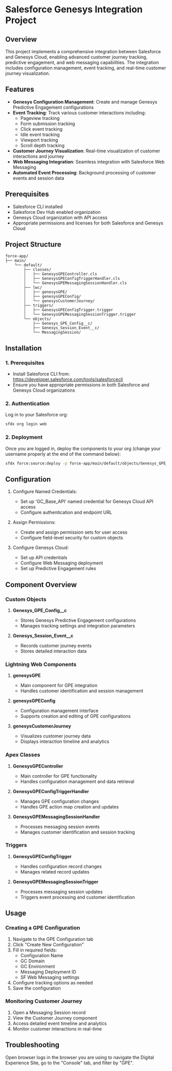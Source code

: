 # Salesforce Genesys Integration Project

## Overview

This project implements a comprehensive integration between Salesforce and Genesys Cloud, enabling advanced customer journey tracking, predictive engagement, and web messaging capabilities. The integration includes configuration management, event tracking, and real-time customer journey visualization.

## Features

- **Genesys Configuration Management**: Create and manage Genesys Predictive Engagement configurations
- **Event Tracking**: Track various customer interactions including:
  - Pageview tracking
  - Form submission tracking
  - Click event tracking
  - Idle event tracking
  - Viewport tracking
  - Scroll depth tracking
- **Customer Journey Visualization**: Real-time visualization of customer interactions and journey
- **Web Messaging Integration**: Seamless integration with Salesforce Web Messaging
- **Automated Event Processing**: Background processing of customer events and session data

## Prerequisites

- Salesforce CLI installed
- Salesforce Dev Hub enabled organization
- Genesys Cloud organization with API access
- Appropriate permissions and licenses for both Salesforce and Genesys Cloud

## Project Structure

```
force-app/
├── main/
    └── default/
        ├── classes/
        │   ├── GenesysGPEController.cls
        │   ├── GenesysGPEConfigTriggerHandler.cls
        │   └── GenesysGPEMessagingSessionHandler.cls
        ├── lwc/
        │   ├── genesysGPE/
        │   ├── genesysGPEConfig/
        │   └── genesysCustomerJourney/
        ├── triggers/
        │   ├── GenesysGPEConfigTrigger.trigger
        │   └── GenesysGPEMessagingSessionTrigger.trigger
        └── objects/
            ├── Genesys_GPE_Config__c/
            ├── Genesys_Session_Event__c/
            └── MessagingSession/
```

## Installation

### 1. Prerequisites

- Install Salesforce CLI from: https://developer.salesforce.com/tools/salesforcecli
- Ensure you have appropriate permissions in both Salesforce and Genesys Cloud organizations

### 2. Authentication

Log in to your Salesforce org:

```bash
sfdx org login web
```

### 2. Deployment

Once you are logged in, deploy the components to your org (change your username properly at the end of the command below):

```bash
sfdx force:source:deploy -p force-app/main/default/objects/Genesys_GPE_Config__c,force-app/main/default/objects/Genesys_Session_Event__c,force-app/main/default/objects/MessagingSession,force-app/main/default/classes/GenesysGPEController.cls,force-app/main/default/classes/GenesysGPEConfigTriggerHandler.cls,force-app/main/default/classes/GenesysGPEMessagingSessionHandler.cls,force-app/main/default/lwc/genesysGPE,force-app/main/default/lwc/genesysGPEConfig,force-app/main/default/lwc/genesysCustomerJourney,force-app/main/default/triggers/GenesysGPEConfigTrigger.trigger,force-app/main/default/triggers/GenesysGPEMessagingSessionTrigger.trigger,force-app/main/default/flows/GPE_Route_Web_Messaging.flow-meta.xml -u <username>
```

## Configuration

1. Configure Named Credentials:
   - Set up 'GC_Base_API' named credential for Genesys Cloud API access
   - Configure authentication and endpoint URL

2. Assign Permissions:
   - Create and assign permission sets for user access
   - Configure field-level security for custom objects

3. Configure Genesys Cloud:
   - Set up API credentials
   - Configure Web Messaging deployment
   - Set up Predictive Engagement rules

## Component Overview

### Custom Objects

1. **Genesys_GPE_Config__c**
   - Stores Genesys Predictive Engagement configurations
   - Manages tracking settings and integration parameters

2. **Genesys_Session_Event__c**
   - Records customer journey events
   - Stores detailed interaction data

### Lightning Web Components

1. **genesysGPE**
   - Main component for GPE integration
   - Handles customer identification and session management

2. **genesysGPEConfig**
   - Configuration management interface
   - Supports creation and editing of GPE configurations

3. **genesysCustomerJourney**
   - Visualizes customer journey data
   - Displays interaction timeline and analytics

### Apex Classes

1. **GenesysGPEController**
   - Main controller for GPE functionality
   - Handles configuration management and data retrieval

2. **GenesysGPEConfigTriggerHandler**
   - Manages GPE configuration changes
   - Handles GPE action map creation and updates

3. **GenesysGPEMessagingSessionHandler**
   - Processes messaging session events
   - Manages customer identification and session tracking

### Triggers

1. **GenesysGPEConfigTrigger**
   - Handles configuration record changes
   - Manages related record updates

2. **GenesysGPEMessagingSessionTrigger**
   - Processes messaging session updates
   - Triggers event processing and customer identification

## Usage

### Creating a GPE Configuration

1. Navigate to the GPE Configuration tab
2. Click "Create New Configuration"
3. Fill in required fields:
   - Configuration Name
   - GC Domain
   - GC Environment
   - Messaging Deployment ID
   - SF Web Messaging settings
4. Configure tracking options as needed
5. Save the configuration

### Monitoring Customer Journey

1. Open a Messaging Session record
2. View the Customer Journey component
3. Access detailed event timeline and analytics
4. Monitor customer interactions in real-time

## Troubleshooting

Open browser logs in the browser you are using to navigate the Digital Experience Site, go to the "Console" tab, and filter by "GPE".
